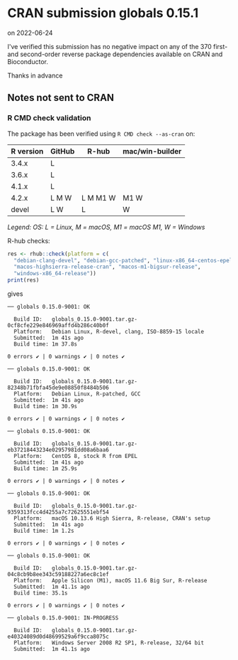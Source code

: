 # CRAN submission globals 0.15.1

on 2022-06-24

I've verified this submission has no negative impact on any of the 370 first- and second-order reverse package dependencies available on CRAN and Bioconductor.

Thanks in advance


## Notes not sent to CRAN

### R CMD check validation

The package has been verified using `R CMD check --as-cran` on:

| R version     | GitHub | R-hub    | mac/win-builder |
| ------------- | ------ | -------- | --------------- |
| 3.4.x         | L      |          |                 |
| 3.6.x         | L      |          |                 |
| 4.1.x         | L      |          |                 |
| 4.2.x         | L M W  | L M M1 W | M1 W            |
| devel         | L   W  | L        |    W            |

*Legend: OS: L = Linux, M = macOS, M1 = macOS M1, W = Windows*


R-hub checks:

```r
res <- rhub::check(platform = c(
  "debian-clang-devel", "debian-gcc-patched", "linux-x86_64-centos-epel",
  "macos-highsierra-release-cran", "macos-m1-bigsur-release",
  "windows-x86_64-release"))
print(res)
```

gives

```
── globals 0.15.0-9001: OK

  Build ID:   globals_0.15.0-9001.tar.gz-0cf8cfe229e846969affd4b286c40b0f
  Platform:   Debian Linux, R-devel, clang, ISO-8859-15 locale
  Submitted:  1m 41s ago
  Build time: 1m 37.8s

0 errors ✔ | 0 warnings ✔ | 0 notes ✔

── globals 0.15.0-9001: OK

  Build ID:   globals_0.15.0-9001.tar.gz-82348b71fbfa45de9e08850f8484b506
  Platform:   Debian Linux, R-patched, GCC
  Submitted:  1m 41s ago
  Build time: 1m 30.9s

0 errors ✔ | 0 warnings ✔ | 0 notes ✔

── globals 0.15.0-9001: OK

  Build ID:   globals_0.15.0-9001.tar.gz-eb37218443234e02957981dd08a6baa6
  Platform:   CentOS 8, stock R from EPEL
  Submitted:  1m 41s ago
  Build time: 1m 25.9s

0 errors ✔ | 0 warnings ✔ | 0 notes ✔

── globals 0.15.0-9001: OK

  Build ID:   globals_0.15.0-9001.tar.gz-9359313fcc4d4255a7c72625551ebf54
  Platform:   macOS 10.13.6 High Sierra, R-release, CRAN's setup
  Submitted:  1m 41s ago
  Build time: 1m 1.2s

0 errors ✔ | 0 warnings ✔ | 0 notes ✔

── globals 0.15.0-9001: OK

  Build ID:   globals_0.15.0-9001.tar.gz-04c8cb9b8ee343c59188227a6ec8c1ef
  Platform:   Apple Silicon (M1), macOS 11.6 Big Sur, R-release
  Submitted:  1m 41.1s ago
  Build time: 35.1s

0 errors ✔ | 0 warnings ✔ | 0 notes ✔

── globals 0.15.0-9001: IN-PROGRESS

  Build ID:   globals_0.15.0-9001.tar.gz-e40324089d0d48699529a6f9cca8075c
  Platform:   Windows Server 2008 R2 SP1, R-release, 32/64 bit
  Submitted:  1m 41.1s ago
```

